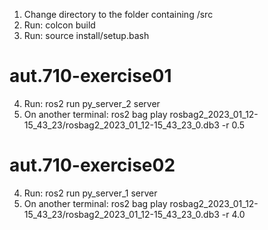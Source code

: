 1. Change directory to the folder containing /src
2. Run: colcon build
3. Run: source install/setup.bash

# aut.710-exercise01
4. Run: ros2 run py_server_2 server
5. On another terminal: ros2 bag play rosbag2_2023_01_12-15_43_23/rosbag2_2023_01_12-15_43_23_0.db3 -r 0.5

# aut.710-exercise02
4. Run: ros2 run py_server_1 server
5. On another terminal: ros2 bag play rosbag2_2023_01_12-15_43_23/rosbag2_2023_01_12-15_43_23_0.db3 -r 4.0